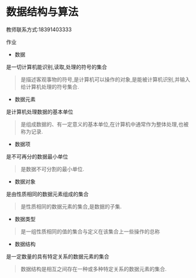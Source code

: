 # 数据结构与算法

教师联系方式:18391403333

作业

* 数据

是一切计算机能识别,读取,处理的符号的集合

> 是描述客观事物的符号,是计算机可以操作的对象,是能被计算机识别,并输入给计算机处理的符号集合.

* 数据元素

是计算机处理数据的基本单位

> 是组成数据的、有一定意义的基本单位,在计算机中通常作为整体处理,也被称为记录.

* 数据项

是不可再分的数据最小单位

> 是数据不可分割的最小单位.

* 数据对象

是由性质相同的数据元素组成的集合

> 是性质相同的数据元素的集合,是数据的子集.

* 数据类型

>  是一组性质相同的值的集合与定义在该集合上一些操作的总称

* 数据结构

是一定数量的具有特定关系的数据元素的集合

> 数据结构是相互之间存在一种或多种特定关系的数据元素的集合.
